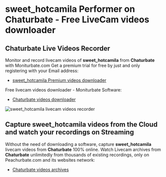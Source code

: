 # sweet_hotcamila Performer on Chaturbate - Free LiveCam videos downloader

## Chaturbate Live Videos Recorder

Monitor and record livecam videos of **sweet_hotcamila** from **Chaturbate** with Moniturbate.com
Get a premium trial for free by just and only registering with your Email address:
* [sweet_hotcamila Premium videos downloader](https://moniturbate.com/request-demo-licence-key.html)

Free livecam videos downloader - Moniturbate Software:
* [Chaturbate videos downloader](https://moniturbate.com/moniturbate-download-software.html)

![sweet_hotcamila livecam videos recorder](https://peachurnet.com/templates/moniturbate-software.png)


## Capture sweet_hotcamila videos from the Cloud and watch your recordings on Streaming

Without the need of downloading a software, capture **sweet_hotcamila** livecam videos from **Chaturbate** 100% online.
Watch Livecam archives from **Chaturbate** unlimitedly from thousands of existing recordings, only on Peachurbate.com and its websites network:
* [Chaturbate videos archives](https://peachurnet.com/)
